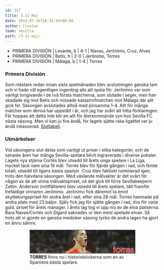 ```yaml
---
id: 317
title: 3.11 Maj
date: 2014-07-16T18:31:03+00:00
author: Crustan
team: sevilla
path: /3-11-maj/
---
```


- PRIMERA DIVISIÓN | Levante, b | 4-1 | Navas, Jerônimo, Cruz, Alves
- PRIMERA DIVISIÓN | Betis, h | 2-0 | Jerônimo, Torres
- PRIMERA DIVISIÓN | Málaga, b | 1-4 | Torres

### Primera División

Som mästare redan innan sista spelmånaden blev avslutningen ganska tam och vi hade väl egentligen ingenting alls att spela för. Jerônimo var som vanligt tongivande i de två första matcherna, som slutade i seger, men han skadade sig mot Betis och missade katastrofmatchen mot Málaga där allt gick fel. Säsongen avslutades alltså med pinsamma 1-4. Allt för många matcher som denna har uppstått i år, och jag har svårt att hitta förklaringen. Får hoppas att detta inte blir en allt för återkommande syn hos Sevilla FC nästa säsong. Men vi kan ju fira ändå, för lagets sjätte raka ligatitel var ju ändå inkasserad. [Sluttabell](../images/tabell2017.png).

### Utmärkelser

Vid säsongens slut delas som vanligt ut priser i olika kategorier, och de senaste åren har många Sevilla-spelare blivit ingraverade i diverse pokaler. Lagets nya stjärna Cortés blev utsedd till årets unga spelare i La Liga, mycket tack vare sina 19 mål. Torres blev för fjärde gången i rad, och femte totalt, utsedd till ligans bästa spanjor. Cruz blev faktiskt nominerad igen, trots den halvdana säsongen. Med växlande målvakter är det svårt för någon av de att vinna målvaktspriset, så det gick till förre Sevillakeepern Zattin. Anderson (mittfältaren) blev utsedd till årets spelare, tätt framför trefaldige vinnaren Jerônimo. Jerônimo fick däremot ta emot skyttekungspriset för andra året i rad, efter sina 28 mål. Torres hamnade på andra plats med 23 baljor. Själv fick jag för sjätte gången i rad, dvs för varje guld, priset för årets manager. I årets lag tog vi upp nio av de elva platserna. Bara Navas/Cortés och Digard saknades ur den mest spelade elvan. Så trots att vi gjorde en ganska medioker säsong tycks de andra lagen ha gjort en ännu sämre.

<figure>
  <figure>
  <img src="../images/torres4.png" alt="torres"  />
  <figcaption><strong>TORRES</strong> finns nu i historieböckerna som en av Spaniens bästa spelare.</figcaption>
</figure>
</figure>
